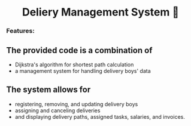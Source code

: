 <h1 align="center"> Deliery Management System 👋 </h1>

### Features: 
## The provided code is a combination of
- Dijkstra's algorithm for shortest path calculation
- a management system for handling delivery boys' data
## The system allows for 
- registering, removing, and updating delivery boys
- assigning and canceling deliveries
- and displaying delivery paths, assigned tasks, salaries, and invoices.
